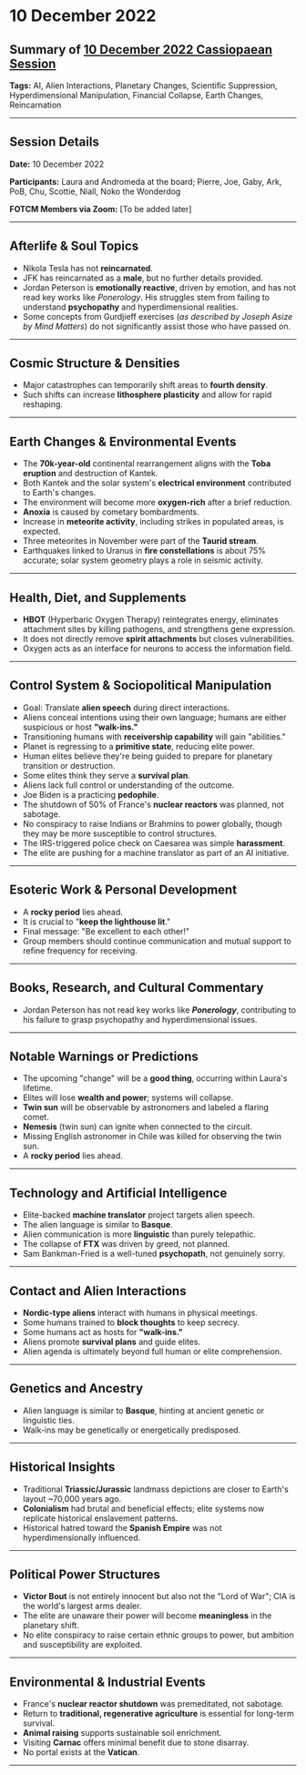 # 10 December 2022

## Summary of [10 December 2022 Cassiopaean Session](https://cassiopaea.org/forum/threads/session-10-december-2022.52781/)

**Tags:** AI, Alien Interactions, Planetary Changes, Scientific Suppression, Hyperdimensional Manipulation, Financial Collapse, Earth Changes, Reincarnation

---


## Session Details

**Date:** 10 December 2022

**Participants:** Laura and Andromeda at the board; Pierre, Joe, Gaby, Ark, PoB, Chu, Scottie, Niall, Noko the Wonderdog

**FOTCM Members via Zoom:** [To be added later]

---


## Afterlife & Soul Topics

- Nikola Tesla has not **reincarnated**.
- JFK has reincarnated as a **male**, but no further details provided.
- Jordan Peterson is **emotionally reactive**, driven by emotion, and has not read key works like *Ponerology*. His struggles stem from failing to understand **psychopathy** and hyperdimensional realities.
- Some concepts from Gurdjieff exercises (*as described by Joseph Asize by Mind Matters*) do not significantly assist those who have passed on.

---


## Cosmic Structure & Densities

- Major catastrophes can temporarily shift areas to **fourth density**.
- Such shifts can increase **lithosphere plasticity** and allow for rapid reshaping.

---


## Earth Changes & Environmental Events

- The **70k-year-old** continental rearrangement aligns with the **Toba eruption** and destruction of Kantek.
- Both Kantek and the solar system's **electrical environment** contributed to Earth's changes.
- The environment will become more **oxygen-rich** after a brief reduction.
- **Anoxia** is caused by cometary bombardments.
- Increase in **meteorite activity**, including strikes in populated areas, is expected.
- Three meteorites in November were part of the **Taurid stream**.
- Earthquakes linked to Uranus in **fire constellations** is about 75% accurate; solar system geometry plays a role in seismic activity.

---


## Health, Diet, and Supplements

- **HBOT** (Hyperbaric Oxygen Therapy) reintegrates energy, eliminates attachment sites by killing pathogens, and strengthens gene expression.
- It does not directly remove **spirit attachments** but closes vulnerabilities.
- Oxygen acts as an interface for neurons to access the information field.

---


## Control System & Sociopolitical Manipulation

- Goal: Translate **alien speech** during direct interactions.
- Aliens conceal intentions using their own language; humans are either suspicious or host **"walk-ins."**
- Transitioning humans with **receivership capability** will gain "abilities."
- Planet is regressing to a **primitive state**, reducing elite power.
- Human elites believe they're being guided to prepare for planetary transition or destruction.
- Some elites think they serve a **survival plan**.
- Aliens lack full control or understanding of the outcome.
- Joe Biden is a practicing **pedophile**.
- The shutdown of 50% of France's **nuclear reactors** was planned, not sabotage.
- No conspiracy to raise Indians or Brahmins to power globally, though they may be more susceptible to control structures.
- The IRS-triggered police check on Caesarea was simple **harassment**.
- The elite are pushing for a machine translator as part of an AI initiative.

---


## Esoteric Work & Personal Development

- A **rocky period** lies ahead.
- It is crucial to "**keep the lighthouse lit**."
- Final message: "Be excellent to each other!"
- Group members should continue communication and mutual support to refine frequency for receiving.

---


## Books, Research, and Cultural Commentary

- Jordan Peterson has not read key works like ***Ponerology***, contributing to his failure to grasp psychopathy and hyperdimensional issues.

---


## Notable Warnings or Predictions

- The upcoming "change" will be a **good thing**, occurring within Laura's lifetime.
- Elites will lose **wealth and power**; systems will collapse.
- **Twin sun** will be observable by astronomers and labeled a flaring comet.
- **Nemesis** (twin sun) can ignite when connected to the circuit.
- Missing English astronomer in Chile was killed for observing the twin sun.
- A **rocky period** lies ahead.

---


## Technology and Artificial Intelligence

- Elite-backed **machine translator** project targets alien speech.
- The alien language is similar to **Basque**.
- Alien communication is more **linguistic** than purely telepathic.
- The collapse of **FTX** was driven by greed, not planned.
- Sam Bankman-Fried is a well-tuned **psychopath**, not genuinely sorry.

---


## Contact and Alien Interactions

- **Nordic-type aliens** interact with humans in physical meetings.
- Some humans trained to **block thoughts** to keep secrecy.
- Some humans act as hosts for **"walk-ins."**
- Aliens promote **survival plans** and guide elites.
- Alien agenda is ultimately beyond full human or elite comprehension.

---


## Genetics and Ancestry

- Alien language is similar to **Basque**, hinting at ancient genetic or linguistic ties.
- Walk-ins may be genetically or energetically predisposed.

---


## Historical Insights

- Traditional **Triassic/Jurassic** landmass depictions are closer to Earth's layout ~70,000 years ago.
- **Colonialism** had brutal and beneficial effects; elite systems now replicate historical enslavement patterns.
- Historical hatred toward the **Spanish Empire** was not hyperdimensionally influenced.

---


## Political Power Structures

- **Victor Bout** is not entirely innocent but also not the "Lord of War"; CIA is the world's largest arms dealer.
- The elite are unaware their power will become **meaningless** in the planetary shift.
- No elite conspiracy to raise certain ethnic groups to power, but ambition and susceptibility are exploited.

---


## Environmental & Industrial Events

- France's **nuclear reactor shutdown** was premeditated, not sabotage.
- Return to **traditional, regenerative agriculture** is essential for long-term survival.
- **Animal raising** supports sustainable soil enrichment.
- Visiting **Carnac** offers minimal benefit due to stone disarray.
- No portal exists at the **Vatican**.

---



